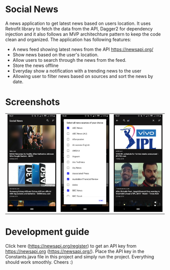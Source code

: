 # Social News

A news application to get latest news based on users location. It uses Retrofit library to fetch the data from the API, Dagger2 for dependency injection and it also follows an MVP architechture pattern to keep the code clean and organized. The application has following features:
* A news feed showing latest news from the API https://newsapi.org/
* Show news based on the user's location.
* Allow users to search through the news from the feed.
* Store the news offline
* Everyday show a notification with a trending news to the user
* Allowing user to filter news based on sources and sort the news by date.

# Screenshots

<table>
    <tr>
     <td><img src="./docs/main_feed.png"></td>
     <td><img src="./docs/sources.png"></td>
     <td><img src="./docs/search_feed.png"></td>
    </tr>
</table>

# Development guide

Click here (https://newsapi.org/register) to get an API key from https://newsapi.org (https://newsapi.org/). Place the API key in the Constants.java file in this project and simply run the project. 
Everything should work smoothly. Cheers :)
